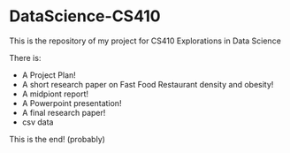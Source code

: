 # DataScience-CS410
This is the repository of my project for CS410 Explorations in Data Science

There is:
   - A Project Plan! 
   - A short research paper on Fast Food Restaurant density and obesity!
   - A midpiont report! 
   - A Powerpoint presentation!
   - A final research paper!
   - csv data 

This is the end! (probably) 
